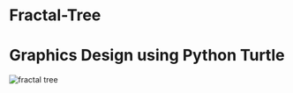 # Fractal-Tree
# Graphics Design using Python Turtle
![fractal tree](https://user-images.githubusercontent.com/72095437/181934666-8289249d-8b46-46d9-9c9f-a086330d4c00.png)
